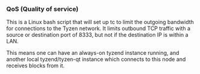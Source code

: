 ### QoS (Quality of service) ###

This is a Linux bash script that will set up tc to limit the outgoing bandwidth for connections to the Tyzen network. It limits outbound TCP traffic with a source or destination port of 8333, but not if the destination IP is within a LAN.

This means one can have an always-on tyzend instance running, and another local tyzend/tyzen-qt instance which connects to this node and receives blocks from it.
